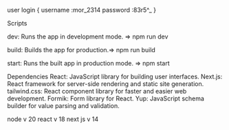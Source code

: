 user login {
    username :mor_2314
    password :83r5^_
}

Scripts

dev: Runs the app in development mode. => npm run dev


build: Builds the app for production.=> npm run build


start: Runs the built app in production mode. => npm start



Dependencies
React: JavaScript library for building user interfaces.
Next.js: React framework for server-side rendering and static site generation.
tailwind.css: React component library for faster and easier web development.
Formik: Form library for React.
Yup: JavaScript schema builder for value parsing and validation.



node v 20 
react v 18
next js v 14 







